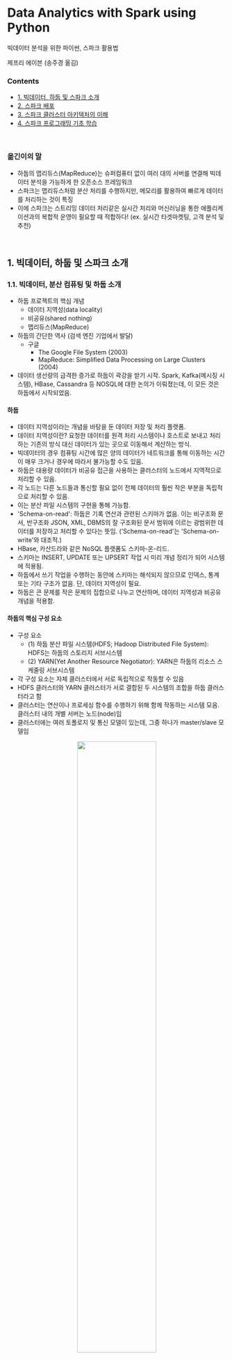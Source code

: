 # Data Analytics with Spark using Python

빅데이터 분석을 위한 파이썬, 스파크 활용법

제프리 에이븐 (송주경 옮김)


### Contents
* [1. 빅데이터, 하둡 및 스파크 소개](#1.-빅데이터,-하둡-및-스파크-소개)
* [2. 스파크 배포](#2.-스파크-배포)
* [3. 스파크 클러스터 아키텍처의 이해](#3.-스파크-클러스터-아키텍처의-이해)
* [4. 스파크 프로그래밍 기초 학습](#4.-스파크-프로그래밍-기초-학습)

<br>


### 옮긴이의 말

* 하둡의 맵리듀스(MapReduce)는 슈퍼컴퓨터 없이 여러 대의 서버를 연결해 빅데이터 분석을 가능하게 한 오픈소스 프레임워크
* 스파크는 맵리듀스처럼 분산 처리를 수행하지만, 메모리를 활용하여 빠르게 데이터를 처리하는 것이 특징
* 이에 스파크는 스트리밍 데이터 처리같은 실시간 처리와 머신러닝을 통한 애플리케이션과의 복합적 운영이 필요할 때 적합하다! (ex. 실시간 타겟마켓팅, 고객 분석 및 추천)

<br>

## 1. 빅데이터, 하둡 및 스파크 소개


### 1.1. 빅데이터, 분산 컴퓨팅 및 하둡 소개

* 하둡 프로젝트의 핵심 개념
   * 데이터 지역성(data locality)
   * 비공유(shared nothing)
   * 맵리듀스(MapReduce)
* 하둡의 간단한 역사 (검색 엔진 기업에서 발달)
   * 구글
      * The Google File System (2003)
      * MapReduce: Simplified Data Processing on Large Clusters (2004)
* 데이터 생선량의 급격한 증가로 하둡이 곽강을 받기 시작. Spark, Kafka(메시징 시스템), HBase, Cassandra 등 NOSQL에 대한 논의가 이뤄졌는데, 이 모든 것은 하둡에서 시작되었음.


#### 하둡

* 데이터 지역성이라는 개념을 바탕을 둔 데이터 저장 및 처리 플랫폼.
* 데이터 지역성이란? 요청한 데이터를 원격 처리 시스템이나 호스트로 보내고 처리하는 기존의 방식 대신 데이터가 있는 곳으로 이동해서 계산하는 방식.
* 빅데이터의 경우 컴퓨팅 시간에 많은 양의 데이터가 네트워크를 통해 이동하는 시간이 매우 크거나 경우에 따라서 불가능할 수도 있음.
* 하둡은 대용량 데이터가 비공유 접근을 사용하는 클러스터의 노드에서 지역적으로 처리할 수 있음.
* 각 노드는 다른 노드들과 통신할 필요 없이 전체 데이터의 훨씬 작은 부분을 독립적으로 처리할 수 있음.
* 이는 분산 파일 시스템의 구현을 통해 가능함.
* 'Schema-on-read': 하둡은 기록 연산과 관련된 스키마가 없음. 이는 비구조화 문서, 반구조화 JSON, XML, DBMS의 잘 구조화된 문서 범위에 이르는 광범위한 데이터를 저장하고 처리할 수 있다는 뜻임. ('Schema-on-read'는 'Schema-on-write'와 대조적.)
* HBase, 카산드라와 같은 NoSQL 플랫폼도 스키마-온-리드.
* 스키마는 INSERT, UPDATE 또는 UPSERT 작업 시 미리 개념 정리가 되어 시스템에 적용됨.
* 하둡에서 쓰기 작업을 수행하는 동안에 스키마는 해석되지 않으므로 인덱스, 통계 또는 기타 구조가 없음. 단, 데이터 지역성이 필요. 
* 하둡은 큰 문제를 작은 문제의 집합으로 나누고 연산하며, 데이터 지역성과 비공유 개념을 적용함.

#### 하둡의 핵심 구성 요소

* 구성 요소
   * (1) 하둡 분산 파일 시스템(HDFS; Hadoop Distributed File System): HDFS는 하둡의 스토리지 서브시스템 
   * (2) YARN(Yet Another Resource Negotiator): YARN은 하둡의 리소스 스케줄링 서브시스템
* 각 구성 요소는 자체 클러스터에서 서로 독립적으로 작동할 수 있음
* HDFS 클러스터와 YARN 클러스터가 서로 결합된 두 시스템의 조합을 하둡 클러스터라고 함
* 클러스터는 연산이나 프로세싱 함수를 수행하기 위해 함께 작동하는 시스템 모음. 클러스터 내의 개별 서버는 노드(node)임
* 클러스터에는 여러 토폴로지 및 통신 모델이 있는데, 그중 하나가 master/slave 모델임

<p align="center"><img src="https://github.com/gritmind/my-review-notes/blob/master/code/book/spark_using_python/images/pic_1_1.png" width="60%" height="60%"></p>


#### HDFS: 파일, 블록 및 메타데이터

* HDFS는 클러스터의 하나 이상의 노드(node)에 파일이 분산돼 있는 블록(block)으로 구성된 가상 파일시스템이다.
* Ingestion 프로세스
   * 파일시스템에 데이터를 업로드할 때 구성된 블록의 크기에 따라 무작위로 파일을 나눈다.
   * 그 후, 클러스터 노드 간에 블록을 분산 및 복제해서 내결함성(fault tolerance)을 달성하고, 데이터에 계산을 가져오는 목적으로 설계된 로컬에서 데이터를 처리할 수 있도록 한다.
* HDFS 블록은 DataNode라는 slave 노드 HDFS 클러스터 프로세스에 저장 및 관린된다.

...


#### YARN을 이용한 응용 스케줄링

* 하둡은 일반적으로 HDFS에서 데이터를 가져오고, HDFS에 데이터를 기록한다.
* YARN은 이런 하둡의 데이터 처리를 제어하고 조율한다.
* YARN 클러스터 아키텍쳐는 HDFS의 master/slave 클러스터 프레임워크와 같다.
* 여기서, HDFS는 ResourceManager라는 master 노드 데몬과 클러스터의 Worker나 slave 노드에서 실행되는 NodeManager라는 하나 이상의 slave 노드 데몬을 포함한다.
* ResourceManager는 클러스터에서 실행 중인 응용 프로그램에 클러스터 컴퓨팅 리소스를 부여한다.

...



### 1.2. 아파치 스파크 소개

* 맵리듀스 구현의 주요 단점은 맵(Map)과 리듀스(Reduce) 처리 단계 사이의 중간 데이터가 디스크에 잔류한다는 것이다.
* 맵리듀스 대안으로 스파크는 탄력적인 분산 데이터 집합(RDD; Resilient Distributed Dataset)이라는 분산형, 내결함성, 인메모리 구조를 구현한다.
* 스파크는 여러 컴퓨터에서 메모리 사용을 극대화해 전반적인 성능을 크게 향상시킨다.
* 스파크의 이러한 인메모리 구조의 재사용은 반복적인 머신러닝 작업 및 대화형 쿼리에 적합하다.
* 스파크는 JVM과 자바 런타임 위에 구축된 스칼라(Scala)로 작성되었다.
* 스파크는 개발자가 하드웨어 오류와 같은 인프라 또는 환경 문제가 아닌 논리에 집중할 수 있도록 높은 수준의 API 및 내결함성 프레임워크를 제공해 복잡한 다단계 데이터 처리 루틴을 만들 수 있게 한다.

#### 스파크 프로그램의 제출 유형

* 스파크 프로그램은 대화식 또는 배치 작업 (미니 배치 및 마이크로 배치 작업 포함)으로 실행할 수 있다.
* 대화형 프로그래밍 shell은 파이썬과 스칼라에서 사용할 수 있다.
* 비대화형 응용 프로그램은 spark-submit 명령을 사용해 제출할 수 있다.

#### 스파크 응용 프로그램의 입력/출력 유형

* 스파크는 주로 하둡에서 데이터를 처리하는 데 사용되며, 다음과 같은 다양한 소스 및 대상 시스템과도 함께 사용한다.
   * 로컬 또는 네크워크 파일 시스템
   * 아마존 S3 또는 Ceph와 같은 객체 저장소
   * 관계형 데이터베이스 시스템
   * 카산드라, HBase 등을 포함한 NoSQL 스토어
   * 카프카 같은 메시징 시스템

#### 스파크 RDD

* 스파크 RDD는 스파크 응용 프로그램의 기본 데이터 추상화 구조이다.
* 스파크와 다른 클러스터 컴퓨팅 프레임워크 사이의 주요 차별화 요소 중 하나이다.
* 스파크 RDD는 클러스터에 분산된 인메모리 데이터 모음으로 간주할 수 있다.
* 스파크 프로그램은 입력 데이터를 RDD에 로드하고 RDD를 후속 RDD로 변환한 다음, 최종 RDD에서 응용 프로그램의 최종 출력을 저장하거나 표시하는 것으로 구성되며, 스파크 코어 API를 사용한다.

#### 스파크와 하둡

* 하둡과 스파크는 비공유 및 데이터 지역성과 같은 핵심 병렬 처리 개념의 정립과 구현 과정에서 서로 밀접한 관련을 가진다.
* 하둡(일반적으로 HDFS)의 데이터 처리 프레임워크로 스파크를 배포할 수 있다.
* 스파크는 기본적으로 HDFS에서 파일을 읽고 HDFS로 데이터를 쓰는 기능이 있다.

#### 스파크의 리소스 스케줄러로서의 YARN

* YARN은 스파크 응용 프로그램에서 가장 일반적으로 사용되는 프로세스 스케줄러 중 하나다.
* YARN은 대개 하둡 클러스터의 HDFS와 함께 있으므로 스파크 응용 프로그램을 관리하기 편리한 플랫폼이다.
* YARN은 하둡 클러스터의 분산 노드에서 사용할 수 있는 컴퓨팅 리소스를 관리하므로
   * 스파크 처리 단계를 가능하면 병렬로 실행할 수 있도록 예약할 수 있다.
   * 또한, 스파크 응용 프로그램의 입력 소스로 HDFS를 사용하는 경우 YARN은 데이터 지역성을 최대한 활용하도록 맵 작업을 예약할 수 있다.
   * 이는 처리 초기 단계에서 네트워크를 통해 전송해야 하는 데이터의 양을 최소화할 수 있다.


### 1.3. 파이썬을 이용한 함수 프로그래밍

* 파이썬은 멀티 패러다임 프로그래밍 언어로서, 명령 지향 프로그래밍 방식 패러다임과 객체 지향 및 함수 패러다임을 완벽하게 지원하는 프로그래밍 패러다임을 결합한다.

#### 파이썬 함수 프로그래밍에서 사용되는 데이터 구조

* 스파크의 파이썬 RDD는 파이썬 객체의 분산 컬렉션을 단순하게 표현한 것으로서 파이썬에서 사용할 수 있는 다양한 데이터 구조를 먼저 이해해야 한다.

##### List 

* 리스트는 세 가지 주요 함수 프로그래밍(map(), reduce(), filter())뿐만 아니라 count(), sort() 등을 포함한 기타 기본 제공 메소드를 지원한다.
* 스파크 RDD는 본질적으로 파이썬 리스트를 표현한다.
* map() 함수는 입력 리스트에서 작동하고 새 리스트를 반환한다.

```python
tempc = [38.4, 19.2, 12.8, 9.6]
tempc = map(lambda x: (float(9)/5)*x + 32, tempc)
print(tempc)
>>>
[101.12, 66.56, 55.0400000000006, 49.28]
```

* 파이썬 리스트는 기본적으로 변경할 수 있지만, 스파크의 파이썬 RDD에 포함된 리스트 객체는 변경할 수 없다. (스파크 RDD에서 생성된 객체의 경우도 마찬가지이다)
* set는 파이썬에서 사용할 수 있는 객체 유형으로, 설정된 수학적 추상화를 기반으로 한다. set는 union(), intersection() 등과 같은 일반적인 수학적 집합 연산을 지원하며, 순서가 정해지지 않은 고유한 값을 모음이다.

##### Tuple

* 단순하게 튜플은 고정 리스트와 비슷하다고 생각할 수 있지만, 그들은 서로 다른 구조를 가지며 목적도 매우 다르다.
* 튜플은 관계형 데이터베이스 테이블의 레코드와 유사하며, 각 레코드는 구조를 갖고 있다. 구조 안에 순서대로 위치한 각 필드는 모두 의미를 가진다. 리스트 객체의 순서는 기본적으로 변경할 수 있으므로 구조와 직접적인 관련이 없다.
* 튜플은 스파크 프로그래밍에서 키/값 쌍을 나타내기 위해 사용되므로 스파크의 필수적인 객체이다.

##### Dictionary

* 딕셔너리는 파이썬에서 순서가 정해지지 않은 변경 가능한 키/값 쌍이다.
* 리스트나 튜플과 달리 요소가 시퀀스에 순차적으로 액세스되므로 딕트의 요소는 키에 의해 액세스된다.
* 딕셔너리는 미리 정의된 스키마나 순서에 의존하지 않고 요소가 직접 설명한다.
* 딕셔너리 함수는 파이썬 RDD에서 고정 객체로 사용될 수 있다.

#### 파이썬 객체 직렬화

* 직렬화(serialization)는 같은 시스템이나 다른 시스템에서 객체를 압축 해제(비직렬화)할 수 있는 구조로 변환하는 프로세스이다.
* 직렬화 또는 데이터 직렬화 및 비직렬화는 배포된 모든 처리 시스템에 필수적인 기능이며, 하둡 및 스파크 프로젝트 전체에서 매우 중요하다.

##### JSON

* JSON(JavaScript Object Notation)은 일반적인 직렬화 형식이다. 거의 모든 프로그래밍 언어에서 지원하는 다양한 플랫폼에서 사용되고, 웹 서비스에서 반환되는 일반적인 응답 구조이다.
* JSON 객체는 키/값 쌍(딕셔너리) and/or 배열(리스트)로 구성되는데, 이들은 서로 내포될 수 있다.
* JSON 객체는 PySpark의 RDD에서 사용할 수 있다.

##### Pickle

* 피클은 파이썬의 독점적인 직렬화 메소드로 JSON보다 빠르다. 
* JSON은 일반적으로 상호 교환이 용이한 직렬화 형식으로 뛰어난 호환성을 가진다. 반면, 피클에서는 그 기능이 떨어진다.
* 파이썬의 pickle 모듈은 하나 이상의 객체들을 byte stream으로 변환해 전송, 저장 및 원래 상태로 재구성한다.
* PickleSerializer는 PySpark에서 객체를 피클링된 형식으로 로드하고 언피클 처리하는 데 사용된다. 여기에는 하둡의 SequenceFiles와 같이 다른 시스템에서 미리 직렬화된 객체를 읽고 파이썬에서 사용할 수 있는 형식으로 변환하는 작업이 포함된다.
* PySpark는 피클된 입출력 파일은 다루는 pickleFile과 saveAsPickleFile.pickleFile 메소드를 포함한다. 이 두 메소드는 PySpark 프로세스 간에 파일을 저장하고 전송하기 위한 효율적인 포맷이다.
* 피클은 개발자가 명시적으로 사용하는 것 외에도 파이썬에서 스파크 응용 프로그램을 실행할 때 많은 내부 스파크 프로세스에 의해 사용된다.

#### 파이썬 함수형 프로그래밍 기초

* 파이썬의 함수형 지원은 다음을 포함해 가능한 모든 함수 프로그래밍의 패러다임 특성을 구현한다.
   * first-class 객체로서의 함수와 프로그래밍의 기본 단위
   * 입출력 전용 함수
   * 고차원 함수 지원
   * 익명 함수 지원

##### 익명 함수 및 lambda 구문

* 익명 함수는 이름 없는 함수는 Lisp, Scala, JavaScript, Erlang, Clojure, Go 등의 함수형 프로그래밍 언어의 일관된 특징이다.
* 파이썬의 익명 함수는 def 키워드 대신에 lambda 구문을 사용해서 구현한다.
* 익명 함수는 입력 인수의 수에는 제한이 없지만, 하나의 값만 반환된다. 이 값은 다른 함수, 스칼라 값 또는 리스트 같은 데이터 구조일 것이다.
* 익명 함수의 진정한 힘은 스파크에서 작업하듯이 map(), reduce() 및 filter()와 같은 고차원 함수와 프로세싱 파이프라인의 단일 사용 함수를 함께 연결하기 시작하는 경우에 분명히 나온다.

```python
# 명명된 함수
>>> def plusone(x): return x+1
>>> plusone(1)
2
>>> type(plusone)
<type 'function'>
>>> plusone.func_name
'plusone'

# 익명 함수
>>> plusonefn = lambda x: x+1
>>> plusonefn(1)
2
>>> type(plusonefn)
<type 'function'>
>>> plusonefn.func_name
'<lambda>'
```

##### 고차원 함수

* 고차원 함수는 함수를 인수로 받아들이고 결과로 함수를 반환한다.
* 고차원 함수에는 map(), reduce(), filter()가 있는데, 이 함수들은 인수로 함수를 받아들인다.
* 함수를 리턴값으로 반환하는 함수는 고차원 함수로 간주되는데 이 특성은 비동기 프로그래밍에서 구현되는 콜백을 정의한다.

```python
# 스파크에서 고차원 함수의 예
lines = sc.textFile("file:///opt/spark/licences")
counts = lines.flatMap(lambda x: x.split(' ')) \
	.filter(lambda x: len(x) > 0) \
	.map(lambda x: (x, 1)) \
	.reduceByKey(lambda x, y: x+y) \
	.collect()

for (word, count) in counts:
	print(word, count)
```

##### 클로저(closure)

* 클로저는 인스턴스화된 시간에 범위를 묶는 함수 객체다.
* 클로저 객체에는 함수가 작성될 때 사용된 외부 변수 또는 함수가 포함될 수 있다.
* 클로저는 범위를 묶어서 값을 기억한다.

```python
def generate_message(concept):
	def ret_message():
		return 'This is an example of ' + concept
	return ret_message

>>> call_func = generate_message('closure in Python')
>>> call_func
<function ret_message at 0x7fd138aa55f0>
>>> call_func()
'This is an example of closures in Python'

# 클로저 검사
>>> call_func.__closure__
(<cell at 0xfd138aaa638: str object at 0xfd138aaa638>,)
>>> type(call_func.__closure__[0])
<type 'cell'>
>>> call_func.__closure__[0].cell_contents
'closure in Python'

# 함수 삭제
del generate_message

# 클로저 재호출
call_func()
'This is an example of closures in Python' # 클로저 여전히 작동함!
```

* 위 코드에서 ret_message() 함수는 클로저이고, concept 값은 함수 범위로 묶인다.
* __closure__ 함수 멤버를 사용해 클로저에 관한 정보를 볼 수 있고, 함수에 포함된 참조는 셀의 튜플에 저장된다.
* 위 코드에 표시된 대로 cell_contents 함수를 사용해 셀 콘텐츠에 액세스할 수 있다.
* 클로저 개념을 증명하기 위해 외부 함수 generate_message를 삭제해 참조 함수인 call_func이 여전히 작동하는지 확인할 수 있다.
* 분산된 스파크 응용 프로그램에서 클로저가 중요한 이점을 가질 수 있으므로 클로저 개념을 파악하는 것은 매우 중요하다.
* 반면, 클로저는 함수가 어떻게 구성되고 호출되는지에 따라 부정적인 영향을 미칠 수도 있다.


<br>

## 2. 스파크 배포


### 2.1. 스파크 배포 모드

* 스파크에 대한 일반적인 배포 모드
   * 로컬 모드
   * 독립실행형(Standalone) 스파크
   * YARN(하둡)에서의 스파크
   * 메소스에서의 스파크
* 각 배포 모드는 스파크 런타임 아키텍쳐를 구현하는 것과 비슷하다. 단, 컴퓨팅 클러스터의 하나 또는 그 이상의 노드에서 리소스를 관리하는 방식만 다르다.
* YARN 또는 메소스와 같은 외부 스케줄러를 사용해 스파크를 배포하는 경우에는 로컬 모드로 실행하거나 스파크 독립실행형(Standalone) 스케줄러를 사용하면 된다. 단, 이 때 스파크 외부 종속성이 제거된다.
* 모든 스파크 배포 모드는 스트리밍 응용 프로그램을 포함하여 대화형(shell) 및 비대화형(배치) 응용 프로그램에서 사용할 수 있다.

#### 로컬 모드

* 모든 스파크 프로세스가 단일 시스템에서 실행되도록 한다. 
* 로컬 시스템의 코어 수를 임의로 선택해 사용한다.
* 새로 설치된 스파크를 테스트하는 빠른 방법이 될 수 있다. 작은 dataset에 대해 스파크 루틴을 신속하게 테스트할 수 있다.

```console
# 로컬 모드에서 스파크 작업 제출

$SPARK_HOME/bin/spark-submit \
--class org.apache.spark.examples.SparkPi \
--master local \

&SPARK_HOME/examples/jars/spark-examples*.jar 10
```

* 로컬 모드에서 사용할 코어 수는 local 명령문 뒤 괄호 안에 숫자로 나타낸다. (ex. 2개의 코어를 사용하려면 local[2], 시스템의 모든 코어를 사용하려면 local[`*`]로 표기함.)
* 로컬 모드에서 스파크를 실행할 때 로컬 시스템에 적절한 구성과 라이브러리를 사용할 수 있다면 로컬 파일 시스템의 모든 데이터와 HDFS, S3 또는 기타 파일 시스템의 데이터에 엑세스할 수 있다.
* 로컬 모드를 사용하면 빠르게 시작하고 실행할 수 있지만, production use case의 확장 및 효과 측면에서는 제한적이다.

#### 스파크 독립실행형(standalone)

* 스파크 독립실행형은 내장형 또는 '독립실행형' 스케줄러를 나타낸다.
* 독립실행형(standalone)은 말 그대로 클러스터 토폴로지와 아무 관련이 없다. 완전히 분산된 다중 노드 클러스터에서 독립실행형 모드로 스파크를 배포할 수도 있다. 이 경우 독립실행형은 외부 스케줄러가 필요없다는 뜻이다.
* 다중 호스트 프로세스 또는 서비스는 스파크 독립실행형 클러스터에서 실행되며, 각 서비스는 클러스터에서 실행 중인 지정된 스파크 응용 프로그램의 계획, 조정 및 관리에 중요한 역할을 한다.

<p align="center"><img src="https://github.com/gritmind/my-review-notes/blob/master/code/book/spark_using_python/images/pic_2_1.png" width="60%" height="60%"></p>

* 위 그림은 완전히 분산된 스파크 독립실행형 참조 클러스터 토폴로지를 보여준다.
* URL 스키마로 스파크를 지정해 지정된 호스트 및 포트와 함께 응용 프로그램을 스파크 독립실행형 클러스터에 제출할 수 있다. 여기서 지정된 호스트 및 포트에서는 스파크 마스터 프로세스가 실행 중이다. 다음 코드는 이 예제를 보여준다.

```console
# 스파크 독립실행형 클러스터에 스파크 작업 제출

$SPARK_HOME/bin/spark-submit \
--class org.apache.spark.examples.SparkPi \
--master spark://mysparkmaster:7077 \

&SPARK_HOME/examples/jars/spark-examples*.jar 10
```

* 스파크 독립실행형을 사용하면 종속성이나 환경에 대한 깊은 고민 없이 빠르게 시작하고 실행할 수 있다.
* 각 스파크 릴리즈에는 스파크 독립실행형 클러스터에서 호스트가 지정된 역할을 맡을 수 있게 하는 바이너리 및 구성 파일과 함께 시작하는 데 필요한 모든 것이 포함되어 있다.

#### YARN에서의 스파크

* 스파크의 가장 일반적인 배포 방법은 하둡과 함께 제공되는 YARN 리소스 관리 프레임워크를 사용하는 것이다.
* YARN은 하둡 클러스터에서 workload를 예약하고 관리할 수 있는 하둡의 핵심 구성 요소이다.
* Databricks 연례 조사에 따르면 YARN과 독립실행형은 거의 같고, 메소스는 그보다 뒤에 있다. (사용 빈도수)
* 하둡 에코시스템의 일급 객체(first-class citizens)답게 스파크 응용 프로그램은 최소한의 노력으로 제출하고 관리를 쉽게 할 수 있다.
* Driver, Master, Executor 와 같은 스파크 프로세스는 리소스 매니저, 노드 매니저, 어플리케이션 마스터와 같이 YARN 프로세스에 의해 호스팅되거나 촉진된다.
* spark-submit, pyspark, spark-shell 프로그램에는 스파크 응용 프로그램을 YARN 클러스터에 제출하는 데 사용되는 커맨드 라인 인수가 포함된다. (다음 코드 참조)
* YARN을 스케줄러로 사용할 때 cluster와 client라는 2개의 클러스터 배포 모드가 있다.

```console
# YARN 클러스터에 스파크 작업 제출

$SPARK_HOME/bin/spark-submit \
--class org.apache.spark.examples.SparkPi \
--master yarn \
--deploy-mode cluster \

&SPARK_HOME/examples/jars/spark-examples*.jar 10
```

#### 메소스에서의 스파크

* 아파치 메소스는 버클리 캘리포니아 대학에서 개발한 오픈소스 클러스터 매니저이다. 
* 스파크의 생성을 포함한 lineage의 일부를 공유한다.
* 여러 유형의 응용 프로그램을 스케줄링할 수 있다.
* 클러스터의 활용도를 높이기 위해 세분화된 리소스 공유 기능을 제공한다.
* 다음 코드는 메소스 클러스터에 제출된 스파크 응용 프로그램의 예제이다.
* 이 책은 스파크 독립실행형 및 YARN에 대한 일반적인 스케줄러에 중점을 둔다. (메소스에 대한 자세한 설명: https://mesos.apache.org)

```console
# 메소스 클러스터에 스파크 작업 제출

$SPARK_HOME/bin/spark-submit \
--class org.apache.spark.examples.SparkPi \
--master mesos://mesosdispatcher:7077 \
--deploy-mode cluster \
--supervise \
--executor-memory 20G \
--total-executor-cores 100 \

&SPARK_HOME/examples/jars/spark-examples*.jar 1000
```

### 2.2. 스파크 설치 준비

...

### 2.3. 스파크 설치 탐색

* 스파크 설치 디렉토리(SPARK_HOME)의 내용을 숙지하는 것이 좋다. 
   * `bin/` - pyspark, spark-shell, spark-sql 및 sparkR과 같은 shell 프로그램을 통해, 또는 spark-submit을 사용하는 일괄 처리 모드에서 대화식으로 스파크 응용 프로그램을 실행하는 모든 명령/스크립트를 포함한다.
   * `conf/`
   * `data/`
   * `examples/`
   * `jars/`
   * `licenses/`
   * `python/`
   * `R/`
   * `sbin/`
   * `yarn/`

### 2.4. 다중노드(Multi-Node) 스파크 독립실행형 클러스터 배포

...

### 2.5. 클라우드에서 스파크 배포

* SaaS(Software as a Service), IaaS(Infrastructure as a Service), PaaS(Platform as a Service)와 같은 공공 및 사설 클라우드 기술의 확산은 조직이 기술을 배포하는 방식의 판도를 바꿨다.
* 스파크를 클라우드에서 배포하면 빠르고 확장 가능하며, 탄력적인 프로세스 환경을 제공할 수 있다.

...



<br>

## 3. 스파크 클러스터 아키텍처의 이해

### 3.1. 스파크 응용 프로그램의 해부

* 단일 기기든 수백 수천 개의 노드로 구성된 클러스터든 스파를 실행하는 응용 프로그램은 모두 구성 요소가 있다.
* 각 구성 요소는 스파크 응용 프로그램을 실행하는 동안 필요하며, 특정한 역할이 있다.
* client와 같은 일부 구성 요소는 실행 중에 수동적으로 작동하지만, 계산 함수를 포함한 또 다른 구성 요소는 프로그램 실행 중에 활성화된다.
* 구성 요소는 Driver, Master, Cluster Manager, 작업자 노드를 실행시키는 Executor(실행자), 그리고 Workers(작업자)이다.
* 다음 그림은 스파크 독립실행형 응용 프로그램 콘텍스트의 모든 스파크 구성 요소를 보여준다.

<p align="center"><img src="https://github.com/gritmind/my-review-notes/blob/master/code/book/spark_using_python/images/pic_3_1.png" width="60%" height="60%"></p>

* Driver, Master, Executor 프로세스를 포함한 모든 스파크 구성 요소들은 JVM(Java Virtual Machine)에서 실행된다. 
* JVM은 자바 바이트코드로 컴파일된 명령어를 실행할 수 있는 크로스 플랫폼 런타임 엔진이다.
* 스파크로 작성된 Scala는 바이트코드로 컴파일되고 JVM에서 실행된다.
* 스파크의 런타임 응용 프로그램 구성 요소와 실행되는 위치 및 노드의 유형을 구별할 수 있어야 한다.
* 이러한 구성 요소들은 다양한 배포 모드를 사용하며, 모두 다른 위치에서 실행되기 때문에 이들을 물리적 노드나 인스턴스 용어로 생각하면 안된다.
* 예를 들어, YARN에서 스파크를 실행하면 몇 가지 변형은 생기지만, 생성된 모든 구성 요소는 여전히 응용 프로그램에 포함되어 동일한 역할을 수행한다.

#### 스파크 Driver

* 스파크 응용 프로그램의 수명은 스파크 Driver에서 시작하고 끝난다. 
* Driver는 client가 스파크에서 응용 프로그램을 제출하는 데 사용하는 프로세스이다.
* Driver는 스파크 프로그램의 실행을 계획 및 조정하고, 상태 및 결과(데이터)를 client에게 반환한다.
* Driver는 클러스터에 있는 client나 노드에 물리적으로 상주할 수 있다.

##### SparkSession

* 스파크 Driver는 SparkSession을 생성한다.
* SparkSession 객체는 스파크 클러스터에 대한 연결을 나타낸다.
* SparkSession은 대화식 shell을 포함해 스파크 응용 프로그램의 시작 부분에서 인스턴스화되며, 프로그램 전체에서 사용된다.
* 스파크 2.0 이전에는 스파크 핵심 응용 프로그램에 사용된 SparkContext, 스파크 SQL 응용 프로그램과 함께 사용된 SQLContext, HiveContext, 스파크 스트리밍 응용 프로그램에 사용된 StreamingContext가 스파크 응용 프로그램의 entry point에 포함되어 있었다. 스파크 2.0의 SparkSession 객체는 이러한 모든 객체를 단일 entry point로 결합하여 모든 스파크 응용 프로그램에 사용할 수 있다.
* SparkSession 객체는 SparkContext, SparkConf 자식 객체를 통해 Master, 응용 프로그램 이름, Executors의 개수 등 사용자가 설정한 모든 런타임 구성 속성을 포함한다.
* 다음 그림은 pyspark shell 내의 SparkSession 객체와 그 구성 속성 중 일부를 보여준다.

<p align="center"><img src="https://github.com/gritmind/my-review-notes/blob/master/code/book/spark_using_python/images/pic_3_1.png" width="60%" height="60%"></p>

* 다음 코드는 spark-submit을 사용해 제출된 프로그램과 같은 비대화식 스파크 응용 프로그램 내에서 SparkSession을 생성하는 방법을 보여준다.

```python
# SparkSession 생성하기

from pyspark.sql import SparkSession
spark = SparkSession.builder \
	.master("spark://sparkmaster:7077") \
	.appName("My Spark Application") |
	.config("spark.submit.deployMode", "client") \
	.getOrCreate()

numlines = spark.sparkContext.textFile("file:///opt/spark/licenses") \
	.count()

print("The total number of lines is " + sr(numlines))
```

##### 응용 프로그램 계획

* Driver의 주요 기능 중 하나는 응용 프로그램을 계획하는 것이다.
* Driver는 응용 프로그램 프로세싱 입력에 따라 프로그램을 어떻게 실행할지 계획한다. 
* Driver는 요청된 모든 transformation 및 action에 따라 노드의 DAG(Directed Acyclic Graph)를 작성한다. 
   * 여기서 transformation은 데이터 조작 작업을, action은 출력 또는 prompt에 대한 프로그램 실행 요청을, 각 노드는 변형 또는 계산 단계를 나타낸다.
* DAG(지시된 비순환 그래프)란? 
   * DAG는 데이터 흐름(data flow)과 그 종속성을 나타내기 위해 컴퓨터 과학에서 일반적으로 사용되는 수학적 구조이다.
   * DAG는 정점(vertice), 노드 및 에지(edge)로 구성된다.
   * 데이터 흐픔 콘텍스트의 정점은 프로세스 흐름의 단계이다.
   * DAG의 에지는 정점을 서로 연결하는데, 순환 참조를 가질 수 없는 방식으로 연결한다.
* 스파크 응용 프로그램 DAG는 task와 stage로 구성된다. 
   * task는 스파크 프로그램에서 스케줄링이 가능한 일의 최소 단위
   * stage는 함께 실행할 수 있는 일련의 작업 모음
   * stage는 서로 의존하는 stage dependencies(단계 종속성)이 있다.
* 프로세스 스케줄링에서 DAG는 스파크에만 고유하게 있는 것은 아니다. Tez, Drill, Presto와 같은 다른 빅데이터 에코시스템 프로젝트에서도 스케줄링을 위해 사용한다.
* DAG는 스파크의 기본 요소이므로 개념을 잘 이해해야 한다.

##### 응용 프로그램 조직화(Orchestration)

* Driver는 DAG에 정의된 stage 및 task의 실행을 설계한다.
* 스케줄링 및 task 실행과 관련된 Driver의 주요 활동
   * task 실행에 사용할 수 있는 리소스 추적
   * 가능한 데이터에 'close'를 실행하는 작업 스케줄링 (데이터 지역성 개념)

##### 기타 함수

* Driver는 스파크 프로그램의 실행을 계획하고 조정하는 것 외에도 응용 프로그램의 결과를 반환하는 책임이 있다.
* 데이터를 client에 반환하도록 요청되는 action의 경우 반환값은 리턴 코드 또는 데이터가 될 수 있다.

#### 스파크 Executor 및 Worker

* 스파크 Executor는 스파크 DAG 작업이 실행되는 프로세스이다.
* Executor는 스파크 크러스터에 slave 노드 또는 worker의 CPU 및 메모리 리소스를 예약한다. 이는 특정 스파크 응용 프로그램 전용이며, 응용 프로그램이 완료되면 종료된다.
* 스파크 프로그램은 보통 많은 Executor로 구성되며, 종종 병렬로 작업한다.
* 일반적으로 Executor 프로세스를 호스팅하는 Worker 노드에는 유한하거나 고정된 수의 Executor가 특정 시점에 할당된다. 
   * 따라서, 노드의 수를 알고 있는 클러스터에는 주어진 시간에 실행할 수 있는 Executor의 수가 한정된다.
   * 응용 프로그램이 클러스터의 실제 용량을 초과해 Executor를 요구하면, 다른 Executor가 리소스를 완료하고 릴리스하는 것으로 시작되도록 예약한다.
* 스파크 Executor를 호스트하는, Executor용 JVM에는 객체를 저장하고 관리하는 전용 메모리 공간인 heap이 할당된다.
* Executor의 JVM heap에 커밋된 메모리 양은 spark.executor.memory 속성 또는 pyspark.spark-shell 이나 spark-submit 명령에 대한 --executor-memory 인수로 설정된다.
* Executor는 task의 출력 데이터를 메모리 또는 디스크에 저장한다.
* Worker와 Executor는 할당된 task에만 의식하지만, Driver는 응용 프로그램을 구성하는 전체 작업 집합과 관련된 종속성을 파악해야 한다.

#### 스파크 Master와 Cluster Manager

* 스파크 Driver는 스파크 응용 프로그램을 실행하는 데 필요한 일련의 작업을 계획하고 조정한다. Worker 노드에 호스트되는 Executor에서 task가 실행된다.
* Master 및 Cluster Manager는 Executor가 실행되는 분산 클러스터 리소스(YARN이나 메소스의 경우 컨테이너)를 모니터링하고 예약하고 할당하는 중앙 프로세스이다.
* Master와 Cluster Manager는 독립된 프로세스로 서로 분리될 수 있고, 독립실행형 모드에서 스파크를 실행할 때처럼 하나의 프로세스로 결합될 수도 있다.

##### 스파크 Master

* 스파크 Master는 클러스터의 리소스를 요청하고 이를 스파크 Driver에서 사용할 수 있게 만드는 프로세스이다.
* 모든 배포 모드에서, Master는 worker 노드 또는 slave 노드에 리소스나 컨테이너를 할당하고, 그 상태를 추적하고 진행 상황을 모니터링한다.
* 스파크 독립실행형 모드로 실행하면, 스파크 Master 프로세스는 마스터 호스트의 포트 8080에서 웹 UI를 제공한다.
* 스파크 Master vs. 스파크 Driver
   * Driver와 Master의 런타임 함수를 구별하는 것은 매우 중요하다.
   * Master라는 명칭은 프로세스가 응용 프로그램의 실행을 통제한다는 의미로 추론할 수 있지만, 실제로 그렇지 않다.
   * Master는 단순히 리소스를 요청해서 Driver가 사용할 수 있게 한다.
   * Master는 이렇게 리소스의 위치와 상태는 모니터링하지만, 응용 프로그램의 실행 및 해당 작업과 단계의 조정에는 관여하지 않는다. 그것은 Driver의 역할이다.

##### Cluster Manager

* Cluster Manager는 worker 노드를 모니터링하고, Master가 요청하면 이러한 노드의 리소스를 예약하는 프로세스이다.
* Master는 이렇게 클러스터가 예약한 리소스를 Executor의 형태로 Driver에 제공한다.
* 메소스나 YARN에서 스파크를 실행할 때, cluster manager는 master 프로세스와 분린된다.
* 독립실행형 모드로 실행되는 스파크의 경우, master 프로세스는 cluster manager의 함수도 수행하고, cluster manager 역할도 수행한다.
* cluster manager 함수는 하둡 클러스터에서 실행되는 스파크 응용 프로그램용 YARN 리소스 매니저 프로세스로 적합하다.
* 리소스 매니저는 YARN 노드 매니저에서 실행되는 컨테이너의 상태를 예약, 할당 및 모니터링한다. 스파크 응용 프로그램은 clutser 모드에서 실행 중인 응용 프로그램의 master 프로세스처럼 이 컨테이너를 사용해 executor 프로세스를 호스트한다.

### 3.2. 독립실행형 스케줄러를 사용하는 스파크 응용 프로그램

...


<br>

## 4. 스파크 프로그래밍 기초 학습

### 4.1. RDD의 소개

* RDD(Resilient Distributed Dataset)은 스파크 프로그래밍에서 사용되는 가장 기본적인 데이터 객체이다.
* RDD는 스파크 응용 프로그램 내의 데이터 집합으로, 로드된 초기 데이터 집합, 중간 데이터 집합 및 최종 결과 데이터 집합을 모두 포함한다.
* 대부분의 스파크 응용 프로그램은 외부 데이터로 RDD를 로드해 연산을 수행한 뒤 새로운 RDD를 생성하는데, 이러한 작업을 transformation이라 한다.
* 이 transformation 프로세스는 궁극적으로 원하는 결과물이 출력될 때까지 반복된다. 원하는 결과물을 출력하는 작업의 유형을 action이라 한다 (ex. 응용 프로그램의 결과를 파일 시스템에 기록하는 것)
* RDD는 분산된 객체 모음이다. 여기서 객체는 스파크 프로그램에서 사용되는 데이터를 나타낸다.
   * PySpark의 RDD는 list, tuple, dictionary와 같은 분산 파이썬 객체로 구성된다.
   * RDD 내의 객체는 list의 요소와 같이 integer, floating, string과 같은 기본 데이터 유형은 물론, tuple, list, dictionary와 같은 복합 유형을 포함한 모든 유형이 된다.
   * 스칼라 및 자바 API에서 RDD는 각각 스칼라 또는 자바 객체 모음으로 구성된다.
* RDD를 디스크에 지속시키기 위한 옵션이 있지만, RDD는 주로 메모리에 저장되거나 적어도 가능한 한 메모리에 저장되도록 한다.
* 스파크의 초기 용도는 머신러닝을 지원하는 것이었으므로, 스파크 RDD는 제한된 형식의 공유 메모리를 제공한다. 이는 연속적이고 반복적인 연산을 수행할 때, 데이터의 효율적인 재사용을 가능하게 한다.
* 
* 하둡 맵리듀스 구현의 주요 단점 중 하나는 중간 데이터를 디스크에 지속적으로 저장하고, 런타임 중 노드 간에 데이터를 복사하는 것이었다.
* 이러한 맵리듀스의 데이터 공유 분산 처리 방식은 복원력과 내결함성을 제공하지만, 지연 시간이 발생했다. 이로 인해 스파크의 RDD에 기반을 둔 인-메모리 처리 프레임워크는 인기를 끌었다.
*

...


### 4.2. RDD에 데이터 로드하기

...

#### 데이터 소스에서 RDD 만들기

* 데이터베이스에서 스파크 프로그램의 RDD로 데이터를 로드하기 위해서 historical 데이터, master 데이터, reference 데이터, lookup 데이터의 소스가 필요하다.
   * 이 데이터는 오라클, MySQL, Postgres 및 SQL 서버를 포함한 다양한 호스트 시스템 및 데이터베이스 플랫폼에서 가져올 수 있다.
* 외부 파일을 사용해서 만든 RDD처럼 외부 데이터베이스의 데이터를 사용해 생성된 RDD는 여러 작업자의 여러 partition으로 데이터를 이동하려고 시도한다.
   * 이는 처리 중, 특히 초기 단계에서 병렬 처리를 극대화한다.
   * 또한, 키 공간을 기준으로 테이블을 다른 partition으로 나눌 경우 partition이 병렬로 로드될 수 있으며, 이때 각 parition은 고유한 행 세트를 가져와야 한다. (다음 그림 참조)

<p align="center"><img src="https://github.com/gritmind/my-review-notes/blob/master/code/book/spark_using_python/images/pic_4_1.png" width="60%" height="60%"></p>

* 관계형 데이터베이스 table 또는 query 에서 RDD를 생성하는 기본 방법은 SparkSession 객체의 함수를 사용하는 것이다. 이것이 스파크 내 모든 유형의 데이터 작업을 위한 주요 entry point이다.
* SparkSession은 DataFrameReader 객체를 반환하는 read 함수를 제공한다. (SchemaRDD라고 불렸던 RDD의 특수 유형인 DataFrame으로 데이터를 읽기 위해 이 객체를 사용)
* read() 메소드에는 JDBC 호환 데이터 소스에 연결해 데이터를 수집할 수 있는 jdbc 함수가 있다.

```console
# pyspark 실행 및 JDBC MySQL 커넥터 JAR 파일 제공

## 대상 데이터베이스에 대한 최신 jdbc 커넥터 다운로드
$SPARK_HOME/bin/pyspark \
--driver-class-path mysql-connector-java-5.*-bin.jar \
--master local
```

* employees라는 테이블, employees라는 데이터베이스, mysqlserver라는 이름의 MySQL 서버가 있다.
* employees 테이블에는 emp_no라는 기본키가 있는데, 이 키는 논리적으로 테이블의 키 공간을 여러 partition으로 나누는 데 사용한다.
* JDBC를 통해 MySQL 데이터베이스에 접근하려면 드라이버 클래스 경로에 mysql-connector.jar를 제공하는 pyspark를 실행해야 한다.
* mysql-connector.jar와 같은 커넥터는 일반적으로 대상 데이터베이스 플랫폼 공급 업체의 웹 사이트에서 사용할 수 있다. (위 코드 참조)
* 대상 데이터베이스에 대한 관련 JDBC 연결 라이브러리를 포함해 대화식 또는 비대화식 스파크 응용 프로그램을 실행하면, DataFrame Reader 객체의 jdbc 메소를 사용할 수 있다.
* 다음 코드는 read.jdbc() 메소드를 사용해 RDD를 생성하는 방법을 보여준다.

```python
employeesdf = spark.read.jdbc(
   url="jdbc:mysql://localhost:3306/employees", 
   table="employees", 
   column="emp_no", 
   lowerBound="10001", 
   upperBound="499999", 
   numParition="2", 
   #predicates=None, 
   properties={"user":"<user>", "password":"<pwd>"})

employeesdf.rdd.getNumPartitions()
# numParitions=2 이므로 2를 반환한다.
```

* url 및 table 인수는 읽을 대상 데이터베이스와 테이블을 지정한다.
* column 인수는 스파크가 numPartitions 에서 지정한 partition 수를 생성하기 위해 적절한 열(선호하는 long 또는 int 데이터 유형)을 선택하는 데 도움이 된다.
* upperBound와 lowerBound 인수는 스파크의 partition 생성을 돕기 위해 column 인수와 함께 사용된다. 이들은 소스 테이블의 지정된 열에 대한 최솟값과 최댓값을 나타낸다. 이 인수 중 하나라도 read.jdbc() 함수와 함께 제공되면, 모두 값이 정해져야 한다.
* 선택적 인수 predicates는 파티션을 로드하는 동안 불필요한 레코드를 필터링하기 위해 WHERE 조건을 포함시킨다.
* properties 인수를 사용해 매개변수를 JDBC API에 전달할 수 있다. 이 인수가 제공되려면 다양한 구성 옵션을 나타내는 일련의 이름/값 쌍이 딕셔너리로 표현되어야 한다.
* read.jdbc() 함수는 다음 코드와 같이 DataFrame을 반환한다.

```python
sqlContext.registerDataFrameAsTable(employeesdf, "employees")

df2 = spark.sql("SELECT emp_no, first_nmae, last_name FROM employees LIMIT 2")
df2.show()

#>>>
#+------+----------+---------+
#|emp_no|first_name|last_name|
#+------+----------+---------+
#| 10001|   Georigi|  Facello|
#| 10002|   Bezalel|   Simmel|
#+------+----------+---------+
```

* read.jdbc() 함수를 사용해 너무 많은 파이션을 생성하는 경우
   * 관계형 데이터 소스에서 데이터프레임을 로드할 때 너무 많은 파이션을 지정하지 않도록 주의해야 한다.
   * 각 개별 작업자 노드에서 실행되는 각 파티션은 DBMS에 독립적으로 연결되고, 데이터세트의 지정된 부분을 쿼리한다.
   * 수백 또는 수천 개의 파티션이 있는 경우 이는 호스트 데이터베이스 시스템에 대한 분산 서비스 거부(DDoS, Distributed denial-of-service) 공격으로 잘못 해석될 수 있다.

...


### 4.3. RDD 연산

#### 주요 RDD 개념

* 스파크의 trnaformation은 RDD에서 작동하고 새로운 RDD를 반환하는 함수인 반면, action은 RDD에 대한 연산 작업 후 값을 반환하거나 출력 연산을 수행하는 함수다.

##### 거친(Coarce-Grained) transformation vs 세분화된(Fine-Grained) transformation

* RDD에 대해 수행되는 연산은 데이터 집합의 모든 요소에 대해 함수(map(), filter())를 적용하고, transformation이 적용된 새 데이터 집합을 반환하므로 '거친' 것으로 간주된다.
* '거친' transformation과 달리 세분화된 transformation은 관계형 데이터베이스의 단일 행 업데이트 또는 NoSQL 데이터베이스의 put 연산과 같이 단일 레코드나 데이터 셀을 조작할 수 있다.
* 거친 transformation은 하둡의 맵리듀스 프로그래밍 모델 구현과 개념적으로 비슷하다.

##### Transformations, Actions, and Lazy Evaluation

* Transformation은 RDD에 대해 수행되는 연산으로 새로운 RDD를 생성한다. 
* 일반적인 transformation에는 map(), filer() 함수가 있다.

```python
originalrdd = sc.parallelize([0, 1, 2, 3, 4, 5, 6, 7, 8])
newrdd = originalrdd.fileter(lambda x: x % 2)
```

* originalrdd는 수의 병렬화된 모음에서 시작한다.
* filter() transformation을 originalrdd의 각 요소에 적용해 컬렉션의 짝수를 건너뛴다. 이 결과 newrdd라는 RDD가 생성된다.
* 새로운 RDD 객체를 반환하는 transformation과 달리 action은 값 또는 데이터를 Driver 프로그램에 반환한다.
* 일반적인 action에는 reduce(), collect(), count(), saveAsTextFile()이 있다.

```python
newrdd.collect() # will return [1, 3, 5, 7]
```

* 스파크는 스파크 프로그램을 프로세싱할 때 lazy evaluation을 사용한다.
* Lazy evaluation은 lazy execution이라고도 하며, action이 호출될 때까지(즉, 출력이 필요할 때) 프로세스를 연기한다.
* 이는 대화형 shell을 사용해 쉽게 나타낼 수 있다.
* 대화형 shell에서는 어떤 프로세스도 시작하지 않고 RDD에 대해 하나 이상의 transformation 방법을 차례로 입력할 수 있다.
* 대신 각 문장은 구문과 객체 참조에 대해서만 구문 분석이 된다.
* count()나 saveAsTextFile()과 같은 action을 요청하면, 논리적이고 물리적인 실행 계획에 따라 DAG가 만들어진다. Driver는 Executors 간에 이렇나 계획을 조정하고 관리한다.
* 이러한 lazy evaluation을 통해 스파크는 가능한 한 작업을 결합해 처리 단계를 줄이고, shuffling이라는 프로세스에서 스파크 executor 사이에 전송되는 데이터의 양을 최소화한다.

...

#### 맵리듀스 및 Word Count 연습

* 맵리듀스는 대부분의 빅데이터 및 NoSQL 플랫폼의 중심에 있는 플랫폼 및 언어 독립적 프로그래밍 모델 또는 디자인 패턴이다.
* Map 또는 Reduce 함수를 명시적으로 구현하지 않고 데이터를 처리할 수 있는 Pig나 Hive와 같이 맵리듀스에는 많은 추상화가 존재한다.
* 맵리듀스의 개념을 이해하는 것은 스파크에서의 분산 프로그래밍 및 데이터 처리를 진정으로 이해하는 데 필수적이다.

```
# 1. 단일 노드(single-node) 스파크 설치를 사용해 다음 링크에서 shakespeare.txt 파일을 다운로드한다. (wget or curl)
   https://s3.amazonaws.com/sparkusingpython

# 2. 스파크 설치의 /opt/spark/data 디렉토리에 파일을 저장한다.
   $ sudo mv shakespeare.txt /opt/spark/data

   사용 가능한 HDFS가 있는 경우 파일을 HDFS에 업로드하고 대체 파일로 사용할 수 있다.

# 3. 로컬 모드에서 pyspark shell을 연다.
   $ pyspark --master local

   하둡 클러스터 또는 분산된 스파크 독립실행형 클러스터에 접근할 수 있는 경우, 다음 중 하나를 지정해 자유롭게 사용할 수 있다.
   --master yarn
   --master spark://<yoursparkmaster>:7077

   파이썬 바이너리가 python이 아니라면, 스파크로 올바른 파일로 보내야 한다. 이 작업은 다음 환경변수 설정을 사용한다.
   $ export PYSPARK_PYTHON=python3
   $ export PYSPARK_DIVER_PYTHON=python3
```

```python
# 4.
import re

# 5.
doc = sc.textFile("file:///opt/spark/data/shakespeare.txt")

# 6. 빈 줄은 필터링, 공백으로 줄을 나누고, 단어 목록을 하나의 목록으로 평평하게 만든다.
flattened = doc \
   .filter(lambda line: len(line) > 0) \
   .flatMap(lambda line: re.split('\W+', line))

# 7.
flattened.take(6)

# 8. 텍스트를 소문자로 매핑하고 빈 문자열을 제거한 후, 다음 양식(word, 1)의 키/값 쌍으로 변환한다.
kvpairs = flattened \
   .filter(lambda word: len(word) > 0) \
   .map(lambda word: (word.lower(), 1))

# 9.
kvpairs.take(5)

# 10. 각 단어를 세고, 결과를 역알파벳 순서로 정렬한다.
countsbyword = kvpairs \
   .reduceByKey(lambda v1, v2: v1 + v2) \
   .sortByKey(ascending=False)

# 11.
countsbyword.take(5)

# 12. 가장 많이 사용된 상위 5개 단어를 찾는다.
# 카운트를 키와 정렬로 바꾸러면 kv 쌍을 반전한다.
topwords = countsbyword \
   .map(lambda x: (x[1], x[0]))
   .sortByKey(ascending=False)

# 13. 
topwords.take(5)
```
```
map() 함수는 키와 값을 반전하는 12단계에서 사용되는 방법을 참고하면 된다.
이는 기본적으로 정렬되지 않은 값을 정렬하는 수단인 secondary sort라는 연산을 수행하는 일반적인 방법이다.

이제 Ctrl + D 를 눌러서 pyspark 세션을 종료한다.
```

```console
# 14. 이제 모든 것을 하나로 합친 다음 spark-submit을 사용해 완전한 파이썬 프로그램으로 실행한다.
   먼저, 스파크 설치의 conf 디렉토리에 log4j.properties 파일을 생성하고 설정함으로써 로깅의 양을 최소화한다. (다음 명령어 참고)

# minimize_logging.sh
sed "s/log4j.rootCategory=INFO, console/log4j.rootCategory=ERROR, console/" \
    $SPARK_HOME/conf/log4j.properties.template > $SPARK_HOME/conf/log4j.properties
```

```python
# 15. wordcounts.py 라는 이름의 새 파일을 만들고 다음 코드를 파일에 추가한다.

# Source code for the 'MapReduce and Word Count' Exercise in
# Data Analytics with Spark Using Python
# by Jeffrey Aven
#
# Execute this program using spark-submit as follows:
#
#  $ spark-submit --master local wordcounts.py \
#     $SPARK_HOME/data/shakespeare.txt \
#     $SPARK_HOME/data/wordcounts
#

import sys, re
from pyspark import SparkConf, SparkContext
conf = SparkConf().setAppName('Word Counts')
sc = SparkContext(conf=conf)

# check command line arguments
if (len(sys.argv) != 3):
   print("""\
This program will count occurances of each word in a document or documents
and return the counts sorted by the most frequently occuring words

Usage:  wordcounts.py <input_file_or_dir> <output_dir>
""")
   sys.exit(0)
else:
   inputpath = sys.argv[1]
   outputdir = sys.argv[2]

# count and sort word occurances 
wordcounts = sc.textFile("file://" + inputpath) \
            .filter(lambda line: len(line) > 0) \
            .flatMap(lambda line: re.split('\W+', line)) \
            .filter(lambda word: len(word) > 0) \
            .map(lambda word:(word.lower(),1)) \
            .reduceByKey(lambda v1, v2: v1 + v2) \
            .map(lambda x: (x[1],x[0])) \
            .sortByKey(ascending=False) \
            .persist()
wordcounts.saveAsTextFile("file://" + outputdir)
top5words = wordcounts.take(5)
justwords = []
for wordsandcounts in top5words:
   justwords.append(wordsandcounts[1])
print("The top five words are : " + str(justwords))
print("Check the complete output in " + outputdir)
```

```console
# 16. 다음 명령을 사용해 프로그램을 실행한다.

$ spark-submit \
   --master local \
   wordcounts.py \
   $SPARK_HOME/data/shakespeare.txt \
   $SPARK_HOME/data/wordcounts

콘솔에 상위 5개 단어가 표시되어야 한다.
출력 디렉토리는 $ SPARK_HOME/data/wordcounts; 를 확인하자.
이 연습에서는 파티션 하나만 사용했으므로 이 디렉토리에는 하나의 파일(part-00000)이 나타난다.
2개 이상의 파티션을 사용하면 추가 파일(part-00001, part-00002)이 표시된다.

# 17. 16단계의 명령을 다시 실행하자. wordcounts 디렉토리가 이미 존재하기 때문에 덮어 쓸 수 없으므로 실패할 수 있다. 이것은 단순히 디렉토리를 제거하거나 이름을 바꾸면 쉽게 해결된다.
```

...


























